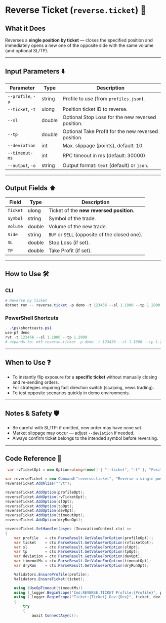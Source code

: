 # Reverse Ticket (`reverse.ticket`) 🔄

## What it Does

Reverses a **single position by ticket** — closes the specified position and immediately opens a new one of the opposite side with the same volume (and optional SL/TP).

---

## Input Parameters ⬇️

| Parameter         | Type   |  Description                                         |
| ----------------- | ------ |  --------------------------------------------------- |
| `--profile`, `-p` | string |  Profile to use (from `profiles.json`).              |
| `--ticket`, `-t`  | ulong  |  Position ticket ID to reverse.                      |
| `--sl`            | double |  Optional Stop Loss for the new reversed position.   |
| `--tp`            | double |  Optional Take Profit for the new reversed position. |
| `--deviation`     | int    |  Max. slippage (points), default: 10.                |
| `--timeout-ms`    | int    |  RPC timeout in ms (default: 30000).                 |
| `--output`, `-o`  | string |  Output format: `text` (default) or `json`.          |

---

## Output Fields ⬆️

| Field    | Type   | Description                                   |
| -------- | ------ | --------------------------------------------- |
| `Ticket` | ulong  | Ticket of the **new reversed position**.      |
| `Symbol` | string | Symbol of the trade.                          |
| `Volume` | double | Volume of the new trade.                      |
| `Side`   | string | `BUY` or `SELL` (opposite of the closed one). |
| `SL`     | double | Stop Loss (if set).                           |
| `TP`     | double | Take Profit (if set).                         |

---

## How to Use 🛠️

### CLI

```powershell
# Reverse by ticket
dotnet run -- reverse.ticket -p demo -t 123456 --sl 1.1000 --tp 1.2000
```

### PowerShell Shortcuts

```powershell
. .\ps\shortcasts.ps1
use-pf demo
rvt -t 123456 --sl 1.1000 --tp 1.2000
# expands to: mt5 reverse.ticket -p demo -t 123456 --sl 1.1000 --tp 1.2000 --timeout-ms 90000
```

---

## When to Use ❓

* To instantly flip exposure for a **specific ticket** without manually closing and re‑sending orders.
* For strategies requiring fast direction switch (scalping, news trading).
* To test opposite scenarios quickly in demo environments.

---

## Notes & Safety 🛡️

* Be careful with SL/TP: if omitted, new order may have none set.
* Market slippage may occur — adjust `--deviation` if needed.
* Always confirm ticket belongs to the intended symbol before reversing.

---

## Code Reference 🧩

```csharp
 var rvTicketOpt = new Option<ulong>(new[] { "--ticket", "-t" }, "Position ticket") { IsRequired = true };

var reverseTicket = new Command("reverse.ticket", "Reverse a single position by ticket");
reverseTicket.AddAlias("rvt");

reverseTicket.AddOption(profileOpt);
reverseTicket.AddOption(rvTicketOpt);
reverseTicket.AddOption(slOpt);
reverseTicket.AddOption(tpOpt);
reverseTicket.AddOption(devOpt);
reverseTicket.AddOption(timeoutOpt);
reverseTicket.AddOption(dryRunOpt);

reverseTicket.SetHandler(async (InvocationContext ctx) =>
{
    var profile   = ctx.ParseResult.GetValueForOption(profileOpt)!;
    var ticket    = ctx.ParseResult.GetValueForOption(rvTicketOpt);
    var sl        = ctx.ParseResult.GetValueForOption(slOpt);
    var tp        = ctx.ParseResult.GetValueForOption(tpOpt);
    var deviation = ctx.ParseResult.GetValueForOption(devOpt);
    var timeoutMs = ctx.ParseResult.GetValueForOption(timeoutOpt);
    var dryRun    = ctx.ParseResult.GetValueForOption(dryRunOpt);

    Validators.EnsureProfile(profile);
    Validators.EnsureTicket(ticket);

    using (UseOpTimeout(timeoutMs))
    using (_logger.BeginScope("Cmd:REVERSE.TICKET Profile:{Profile}", profile))
    using (_logger.BeginScope("Ticket:{Ticket} Dev:{Dev}", ticket, deviation))
    {
        try
        {
            await ConnectAsync();
```
